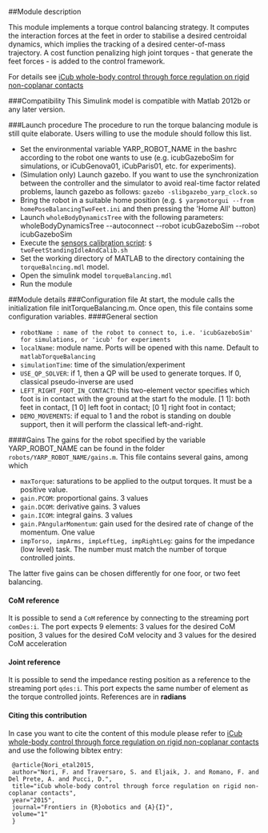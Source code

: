 ##Module description

This module implements a torque control balancing strategy.
It computes the interaction forces at the feet in order to stabilise a desired centroidal dynamics, which implies the tracking of a desired center-of-mass trajectory.
A cost function penalizing high joint torques - that generate the feet forces - is added to the control framework.

For details see [iCub whole-body control through force regulation on rigid non-coplanar contacts](http://journal.frontiersin.org/article/10.3389/frobt.2015.00006/abstract)

###Compatibility
This Simulink model is compatible with Matlab 2012b or any later version.

###Launch procedure
The procedure to run the torque balancing module is still quite elaborate.
Users willing to use the module should follow this list.

- Set the environmental variable YARP_ROBOT_NAME in the bashrc according to the robot one wants to use (e.g. icubGazeboSim for simulations, or iCubGenova01, iCubParis01, etc. for experiments).
- (Simulation only) Launch gazebo. If you want to use the synchronization between the controller and the simulator to avoid real-time factor related problems, launch gazebo as follows: `gazebo -slibgazebo_yarp_clock.so` 
- Bring the robot in a suitable home position (e.g. `$ yarpmotorgui --from homePoseBalancingTwoFeet.ini` and then pressing the 'Home All' button)
-  Launch `wholeBodyDynamicsTree` with the following parameters: wholeBodyDynamicsTree --autoconnect --robot icubGazeboSim --robot icubGazeboSim
- Execute the [sensors calibration script](https://github.com/robotology/codyco-modules/blob/master/src/scripts/twoFeetStandingIdleAndCalib.sh): `$ twoFeetStandingIdleAndCalib.sh`
- Set the working directory of MATLAB to the directory containing the `torqueBalncing.mdl` model. 
- Open the simulink model `torqueBalancing.mdl`
- Run the module 

##Module details
###Configuration file
At start, the module calls the initialization file initTorqueBalancing.m. Once open, this file contains some configuration variables.
####General section
- `robotName : name of the robot to connect to, i.e. 'icubGazeboSim' for simulations, or 'icub' for experiments`
- `localName`: module name. Ports will be opened with this name. Default to `matlabTorqueBalancing`
- `simulationTime`: time of the simulation/experiment
- `USE_QP_SOLVER`: if 1, then a QP will be used to generate torques. If 0, classical pseudo-inverse are used
- `LEFT_RIGHT_FOOT_IN_CONTACT`: this two-element vector specifies which foot is in contact with the ground at the start fo the module. [1 1]: both feet in contact, [1 0] left foot in contact; [0 1] right foot in contact;  
- `DEMO_MOVEMENTS`: if equal to 1 and the robot is standing on double support, then it will perform the classical left-and-right.  

####Gains
The gains for the robot specified by the variable YARP_ROBOT_NAME can be found in the folder `robots/YARP_ROBOT_NAME/gains.m`. This file contains several gains, among which

- `maxTorque`: saturations to be applied to the output torques. It must be a positive value.
- `gain.PCOM`: proportional gains. 3 values
- `gain.DCOM`: derivative gains. 3 values
- `gain.ICOM`: integral gains. 3 values
- `gain.PAngularMomentum`: gain used for the desired rate of change of the momentum. One value
- `impTorso, impArms, impLeftLeg, impRightLeg`: gains for the impedance (low level) task. The number must match the number of torque controlled joints.

The latter five gains can be chosen differently for one foor, or two feet balancing.

#### CoM reference
It is possible to send a `CoM` reference by connecting to the streaming port `comDes:i`. The port expects 9 elements: 3 values for the  desired CoM  position, 3 values for the  desired CoM velocity and 3 values for the  desired CoM acceleration

#### Joint reference
It is possible to send the impedance resting position as a reference to the streaming port `qdes:i`. This port expects the same number of element as the torque controlled joints. References are in **radians**


#### Citing this contribution
In case you want to cite the content of this module please refer to [iCub whole-body control through force regulation on rigid non-coplanar contacts](http://journal.frontiersin.org/article/10.3389/frobt.2015.00006/abstract) and use the following bibtex entry:

```
 @article{Nori_etal2015,
 author="Nori, F. and Traversaro, S. and Eljaik, J. and Romano, F. and Del Prete, A. and Pucci, D.",
 title="iCub whole-body control through force regulation on rigid non-coplanar contacts",
 year="2015",
 journal="Frontiers in {R}obotics and {A}{I}",
 volume="1"
 }
```
